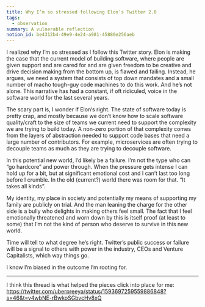 ```yaml
---
title: Why I’m so stressed following Elon’s Twitter 2.0
tags:
  - observation
summary: A vulnerable reflection
notion_id: be4312b4-49e9-4e24-a981-45880e256aeb
---
```

I realized why I’m so stressed as I follow this Twitter story. Elon is making the case that the current model of building software, where people are given support and are cared for and are given freedom to be creative and drive decision making from the bottom up, is flawed and failing. Instead, he argues, we need a system that consists of top down mandates and a small number of macho tough-guy code machines to do this work. And he’s not alone. This narrative has had a constant, if oft ridiculed, voice in the software world for the last several years.

The scary part is, I wonder if Elon‘s right. The state of software today is pretty crap, and mostly because we don’t know how to scale software quality/craft to the size of teams we current need to support the complexity we are trying to build today. A non-zero portion of that complexity comes from the layers of abstraction needed to support code bases that need a large number of contributors. For example, microservices are often trying to decouple teams as much as they are trying to decouple software.

In this potential new world, I’d likely be a failure. I’m not the type who can “go hardcore” and power through. When the pressure gets intense I can hold up for a bit, but at significant emotional cost and I can’t last too long before I crumble. In the old (current?) world there was room for that. “It takes all kinds”.

My identity, my place in society and potentially my means of supporting my family are publicly on trial. And the man leaning the charge for the other side is a bully who delights in making others feel small. The fact that I feel emotionally threatened and worn down by this is itself proof (at least to some) that I’m not the kind of person who deserve to survive in this new world.

Time will tell to what degree he‘s right. Twitter’s public success or failure will be a signal to others with power in the industry, CEOs and Venture Capitalists, which way things go.

I know I’m biased in the outcome I’m rooting for.

---

I think this thread is what helped the pieces click into place for me: <https://twitter.com/uberpreeya/status/1593697259559886848?s=46&t=v4wbNE-rBwkoSGbvcHv8xQ>
